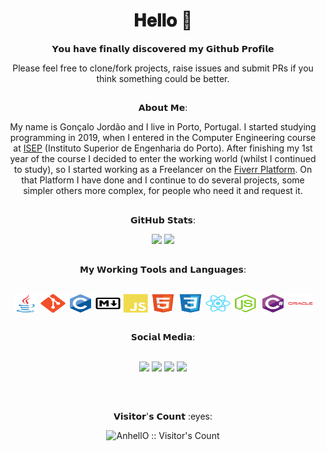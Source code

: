 <div align="center">
<h1> 𝐇𝐞𝐥𝐥𝐨 👋 </h1>
</div>

<div align="center">
<p> 𝗬𝗼𝘂 𝗵𝗮𝘃𝗲 𝗳𝗶𝗻𝗮𝗹𝗹𝘆 𝗱𝗶𝘀𝗰𝗼𝘃𝗲𝗿𝗲𝗱 𝗺𝘆 𝗚𝗶𝘁𝗵𝘂𝗯 𝗣𝗿𝗼𝗳𝗶𝗹𝗲 <p>
Please feel free to clone/fork projects, raise issues and submit PRs if you think something could be better.
</div>

##
 
<div align="center">
<p> 𝗔𝗯𝗼𝘂𝘁 𝗠𝗲: <p>
<p> My name is Gonçalo Jordão and I live in Porto, Portugal. I started studying programming in 2019, when I entered in the Computer Engineering course at <a href="https://www.isep.ipp.pt/" aria-label="ISEP" target="_blank">ISEP</a> (Instituto Superior de Engenharia do Porto). After finishing my 1st year of the course I decided to enter the working world (whilst I continued to study), so I started working as a Freelancer on the <a href="https://fiverr.com/gjordao" aria-label="Fiverr Platform" target="_blank">Fiverr Platform</a>. On that Platform I have done and I continue to do several projects, some simpler others more complex, for people who need it and request it.</p>
</div>

##
 
<div align="center">
<p> 𝗚𝗶𝘁𝗛𝘂𝗯 𝗦𝘁𝗮𝘁𝘀: <p>
<img height="180em" src="https://github-readme-stats.vercel.app/api?username=GJordao12&show_icons=true&theme=dark&include_all_commits=true&count_private=true"/>
<img height="180em" src="https://github-readme-stats.vercel.app/api/top-langs/?username=GJordao12&layout=compact&langs_count=7&theme=dark"/>
</div>

##

<div align="center">
<p> 𝗠𝘆 𝗪𝗼𝗿𝗸𝗶𝗻𝗴 𝗧𝗼𝗼𝗹𝘀 𝗮𝗻𝗱 𝗟𝗮𝗻𝗴𝘂𝗮𝗴𝗲𝘀: </p>
</div>

<div style="display: inline_block" align="center"><br>
  <img align="center" alt="Jordao-Java" height="30" width="40" src="https://raw.githubusercontent.com/devicons/devicon/master/icons/java/java-original.svg">
  <img align="center" alt="Jordao-Git" height="30" width="40" src="https://raw.githubusercontent.com/devicons/devicon/master/icons/git/git-original.svg">
  <img align="center" alt="Jordao-C" height="30" width="40" src="https://raw.githubusercontent.com/devicons/devicon/master/icons/c/c-original.svg">
  <img align="center" alt="Jordao-Markdown" height="30" width="40" src="https://raw.githubusercontent.com/devicons/devicon/master/icons/markdown/markdown-original.svg">
  <img align="center" alt="Jordao-Js" height="30" width="40" src="https://raw.githubusercontent.com/devicons/devicon/master/icons/javascript/javascript-plain.svg">
  <img align="center" alt="Jordao-HTML" height="30" width="40" src="https://raw.githubusercontent.com/devicons/devicon/master/icons/html5/html5-original.svg">
  <img align="center" alt="Jordao-CSS" height="30" width="40" src="https://raw.githubusercontent.com/devicons/devicon/master/icons/css3/css3-original.svg">
  <img align="center" alt="Jordao-ReactJS" height="30" width="40" src="https://raw.githubusercontent.com/devicons/devicon/master/icons/react/react-original.svg">
  <img align="center" alt="Jordao-NodeJS" height="30" width="40" src="https://raw.githubusercontent.com/devicons/devicon/master/icons/nodejs/nodejs-original.svg">
  <img align="center" alt="Jordao-C#" height="30" width="40" src="https://raw.githubusercontent.com/devicons/devicon/master/icons/csharp/csharp-original.svg">
  <img align="center" alt="Jordao-Oracle" height="30" width="40" src="https://raw.githubusercontent.com/devicons/devicon/master/icons/oracle/oracle-original.svg">
</div>

## 

<div align="center">
<p> 𝗦𝗼𝗰𝗶𝗮𝗹 𝗠𝗲𝗱𝗶𝗮: </p>
</div>

<div style="display: inline_block" align="center"><br> 
 <a href="https://instagram.com/jordao12" target="_blank"><img src="https://img.shields.io/badge/-Instagram-%23E4405F?style=for-the-badge&logo=instagram&logoColor=white" target="_blank"></a>
  <a href = "mailto:mailto:grtjordao782001@gmail.com"><img src="https://img.shields.io/badge/-Gmail-%23333?style=for-the-badge&logo=gmail&logoColor=white" target="_blank"></a>
    <a href="https://www.linkedin.com/in/gon%C3%A7alo-jord%C3%A3o-7a1535121" target="_blank"><img src="https://img.shields.io/badge/-LinkedIn-%230077B5?style=for-the-badge&logo=linkedin&logoColor=white" target="_blank"></a> 
  <a href="https://www.fiverr.com/gjordao" target="_blank"><img src="https://img.shields.io/badge/-Fiverr-%1DBF73?style=for-the-badge&logo=fiverr&logoColor=white" target="_blank"></a> 
</div>

##

<div align="center"><br> 
<p> 𝗩𝗶𝘀𝗶𝘁𝗼𝗿'𝘀 𝗖𝗼𝘂𝗻𝘁 :eyes:</p>
<p align="center"><img src="https://profile-counter.glitch.me/{GJordao12}/count.svg" alt="AnhellO :: Visitor's Count" /></p>
</div>
